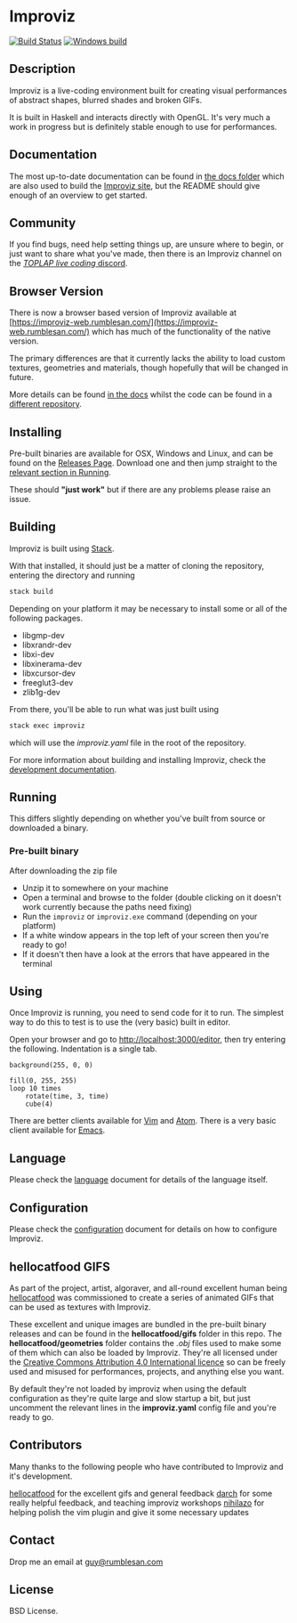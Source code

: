 # Improviz

[![Build Status](https://travis-ci.org/rumblesan/improviz.svg?branch=main)](https://travis-ci.org/rumblesan/improviz)
[![Windows build](https://ci.appveyor.com/api/projects/status/sv8a7mosacfsng2l?svg=true)](https://ci.appveyor.com/project/rumblesan/improviz)


## Description

Improviz is a live-coding environment built for creating visual performances of abstract shapes, blurred shades and broken GIFs.

It is built in Haskell and interacts directly with OpenGL. It's very much a work in progress but is definitely stable enough to use for performances.


## Documentation

The most up-to-date documentation can be found in [the docs folder](docs/index.md) which are also used to build the [Improviz site](https://improviz.rumblesan.com), but the README should give enough of an overview to get started.


## Community

If you find bugs, need help setting things up, are unsure where to begin, or just want to share what you've made, then there is an Improviz channel on the [*TOPLAP live coding* discord](https://discord.gg/D4Enr5u7Rp).


## Browser Version

There is now a browser based version of Improviz available at [https://improviz-web.rumblesan.com/](https://improviz-web.rumblesan.com/) which has much of the functionality of the native version.

The primary differences are that it currently lacks the ability to load custom textures, geometries and materials, though hopefully that will be changed in future.

More details can be found [in the docs](docs/web.md) whilst the code can be found in a [different repository](https://github.com/rumblesan/improviz-web).


## Installing

Pre-built binaries are available for OSX, Windows and Linux, and can be found on the [Releases Page](https://github.com/rumblesan/improviz/releases). Download one and then jump straight to the [relevant section in Running](#pre-built-binary).

These should **"just work"** but if there are any problems please raise an issue.


## Building

Improviz is built using [Stack](https://docs.haskellstack.org/en/stable/README/).

With that installed, it should just be a matter of cloning the repository, entering the directory and running

```bash
stack build
```

Depending on your platform it may be necessary to install some or all of the following packages.

* libgmp-dev
* libxrandr-dev
* libxi-dev
* libxinerama-dev
* libxcursor-dev
* freeglut3-dev
* zlib1g-dev

From there, you'll be able to run what was just built using

```bash
stack exec improviz
```

which will use the *improviz.yaml* file in the root of the repository.

For more information about building and installing Improviz, check the [development documentation](docs/development.md).

## Running

This differs slightly depending on whether you've built from source or downloaded a binary.

### Pre-built binary

After downloading the zip file
* Unzip it to somewhere on your machine
* Open a terminal and browse to the folder (double clicking on it doesn't work currently because the paths need fixing)
* Run the `improviz` or `improviz.exe` command (depending on your platform)
* If a white window appears in the top left of your screen then you're ready to go!
* If it doesn't then have a look at the errors that have appeared in the terminal


## Using

Once Improviz is running, you need to send code for it to run. The simplest way to do this to test is to use the (very basic) built in editor.

Open your browser and go to [http://localhost:3000/editor](http://localhost:3000/editor), then try entering the following. Indentation is a single tab.

```
background(255, 0, 0)

fill(0, 255, 255)
loop 10 times
	rotate(time, 3, time)
	cube(4)
```

There are better clients available for [Vim](https://github.com/rumblesan/improviz-vim) and [Atom](https://github.com/rumblesan/improviz-atom).
There is a very basic client available for [Emacs](https://github.com/rumblesan/improviz/tree/main/editor/emacs).


## Language

Please check the [language](docs/language.md) document for details of the language itself.


## Configuration

Please check the [configuration](docs/configuration.md) document for details on how to configure Improviz.


## hellocatfood GIFS

As part of the project, artist, algoraver, and all-round excellent human being [hellocatfood](https://hellocatfood.com) was commissioned to create a series of animated GIFs that can be used as textures with Improviz.

These excellent and unique images are bundled in the pre-built binary releases and can be found in the **hellocatfood/gifs** folder in this repo. The **hellocatfood/geometries** folder contains the *.obj* files used to make some of them which can also be loaded by Improviz. They're all licensed under the [Creative Commons Attribution 4.0 International licence](https://creativecommons.org/licenses/by/4.0/) so can be freely used and misused for performances, projects, and anything else you want.

By default they're not loaded by improviz when using the default configuration as they're quite large and slow startup a bit, but just uncomment the relevant lines in the **improviz.yaml** config file and you're ready to go.

## Contributors

Many thanks to the following people who have contributed to Improviz and it's development.

[hellocatfood](https://hellocatfood.com) for the excellent gifs and general feedback
[darch](http://www.darch.dk/) for some really helpful feedback, and teaching improviz workshops
[nihilazo](https://itwont.work/git/) for helping polish the vim plugin and give it some necessary updates


## Contact

Drop me an email at guy@rumblesan.com


## License

BSD License.
